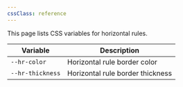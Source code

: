 ```yaml
---
cssClass: reference
---
```


This page lists CSS variables for horizontal rules.

| Variable         | Description                      |
| ---------------- | -------------------------------- |
| `--hr-color`     | Horizontal rule border color     |
| `--hr-thickness` | Horizontal rule border thickness |
